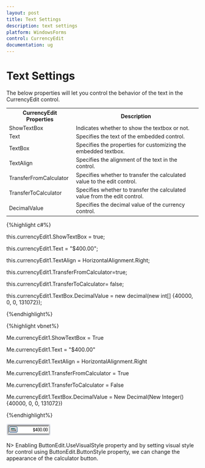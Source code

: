 ```yaml
---
layout: post
title: Text Settings
description: text settings
platform: WindowsForms
control: CurrencyEdit
documentation: ug
---
```


# Text Settings

The below properties will let you control the behavior of the text in the CurrencyEdit control.


<table>
<tr>
<th>
CurrencyEdit Properties</th><th>
Description</th></tr>
<tr>
<td>
ShowTextBox</td><td>
Indicates whether to show the textbox or not.</td></tr>
<tr>
<td>
Text</td><td>
Specifies the text of the embedded control.</td></tr>
<tr>
<td>
TextBox</td><td>
Specifies the properties for customizing the embedded textbox.</td></tr>
<tr>
<td>
TextAlign</td><td>
Specifies the alignment of the text in the control.</td></tr>
<tr>
<td>
TransferFromCalculator</td><td>
Specifies whether to transfer the calculated value to the edit control.</td></tr>
<tr>
<td>
TransferToCalculator</td><td>
Specifies whether to transfer the calculated value from the edit control.</td></tr>
<tr>
<td>
DecimalValue</td><td>
Specifies the decimal value of the currency control.</td></tr>
</table>


{%highlight c#%}



this.currencyEdit1.ShowTextBox = true;

this.currencyEdit1.Text = "$400.00";

this.currencyEdit1.TextAlign = HorizontalAlignment.Right;

this.currencyEdit1.TransferFromCalculator=true;

this.currencyEdit1.TransferToCalculator= false;

this.currencyEdit1.TextBox.DecimalValue = new decimal(new int[] {40000, 0, 0, 131072});


{%endhighlight%}

{%highlight vbnet%}

Me.currencyEdit1.ShowTextBox = True

Me.currencyEdit1.Text = "$400.00"

Me.currencyEdit1.TextAlign = HorizontalAlignment.Right

Me.currencyEdit1.TransferFromCalculator = True

Me.currencyEdit1.TransferToCalculator = False

Me.currencyEdit1.TextBox.DecimalValue = New Decimal(New Integer() {40000, 0, 0, 131072})

{%endhighlight%}

![](Overview_images/Overview_img417.png) 




N> Enabling ButtonEdit.UseVisualStyle property and by setting visual style for control using ButtonEdit.ButtonStyle property, we can change the appearance of the calculator button.

